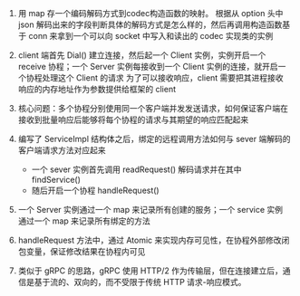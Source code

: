 
1. 用 map 存一个编码解码方式到codec构造函数的映射。
根据从 option 头中 json 解码出来的字段判断具体的解码方式是怎么样的，然后再调用构造函数基于 conn 来拿到一个可以向 socket 中写入和读出的 codec 实现类的实例

1. client 端首先 Dial() 建立连接，然后起一个 Client 实例，实例开启一个 receive 协程；一个 Server 实例每接收到一个 Client 实例的连接，就开启一个协程处理这个 Client 的请求
为了可以接收响应，client 需要把其进程接收响应的内存地址作为参数提供给框架的 client

2. 核心问题：多个协程分别使用同一个客户端并发发送请求，如何保证客户端在接收到批量响应后能够将每个协程的请求与其期望的响应匹配起来

3. 编写了 ServiceImpl 结构体之后，绑定的远程调用方法如何与 sever 端解码的客户端请求方法对应起来
   * 一个 sever 实例首先调用 readRequest() 解码请求并在其中 findService()
   * 随后开启一个协程 handleRequest()

4. 一个 Server 实例通过一个 map 来记录所有创建的服务；一个 service 实例通过一个 map 来记录所有绑定的方法

5. handleRequest 方法中，通过 Atomic 来实现内存可见性，在协程外部修改闭包变量，保证修改结果在协程内可见

6. 类似于 gRPC 的思路，gRPC 使用 HTTP/2 作为传输层，但在连接建立后，通信是基于流的、双向的，而不受限于传统 HTTP 请求-响应模式。